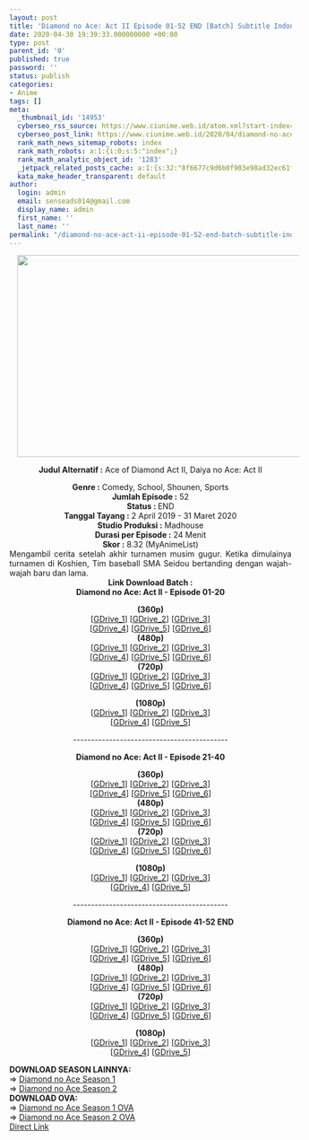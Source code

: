 ```yaml
---
layout: post
title: 'Diamond no Ace: Act II Episode 01-52 END [Batch] Subtitle Indonesia'
date: 2020-04-30 19:39:33.000000000 +00:00
type: post
parent_id: '0'
published: true
password: ''
status: publish
categories:
- Anime
tags: []
meta:
  _thumbnail_id: '14953'
  cyberseo_rss_source: https://www.ciunime.web.id/atom.xml?start-index=901&max-results=150
  cyberseo_post_link: https://www.ciunime.web.id/2020/04/diamond-no-ace-act-ii-episode-01-52-end.html
  rank_math_news_sitemap_robots: index
  rank_math_robots: a:1:{i:0;s:5:"index";}
  rank_math_analytic_object_id: '1283'
  _jetpack_related_posts_cache: a:1:{s:32:"8f6677c9d6b0f903e98ad32ec61f8deb";a:2:{s:7:"expires";i:1653049739;s:7:"payload";a:3:{i:0;a:1:{s:2:"id";i:25977;}i:1;a:1:{s:2:"id";i:25983;}i:2;a:1:{s:2:"id";i:25979;}}}}
  kata_make_header_transparent: default
author:
  login: admin
  email: senseads014@gmail.com
  display_name: admin
  first_name: ''
  last_name: ''
permalink: "/diamond-no-ace-act-ii-episode-01-52-end-batch-subtitle-indonesia/"
---
```

<div style="text-align: center;">
<div style="text-align: left;">
<div class="separator" style="clear: both; text-align: center;"><a href="https://4.bp.blogspot.com/-LXqZPPfPdwk/XKWEkglJ2cI/AAAAAAAAL7A/T7YEyD50WzcdslO2daU3Vj50CPKqpl30gCLcBGAs/s1600/Diamond%2Bno%2BAce%2B-%2BAct%2BII.jpg" imageanchor="1" style="margin-left: 1em; margin-right: 1em;"><img border="0" data-original-height="720" data-original-width="1280" height="360" src="{{ site.baseurl }}/assets/2020/04/Diamond%2Bno%2BAce%2B-%2BAct%2BII.jpg" width="640" /></a></div>
<p></div>
<p><b>Judul</b><b><b>&nbsp;Alternatif</b>&nbsp;:</b>&nbsp;Ace of Diamond Act II, Daiya no Ace: Act II</div>
<div style="text-align: center;"><b>Genre :</b>&nbsp;Comedy, School, Shounen, Sports</div>
<div style="text-align: center;"><b>Jumlah Episode :</b>&nbsp;52<br /><b>Status :&nbsp;</b>END<br /><b>Tanggal Tayang :</b>&nbsp;2 April 2019 - 31 Maret 2020<br /><b>Studio Produksi :</b>&nbsp;<b></b>Madhouse<br /><b>Durasi per Episode :</b>&nbsp;24 Menit</div>
<div style="text-align: center;"><b>Skor :</b>&nbsp;8.32 (MyAnimeList)</div>
<div style="text-align: center;"></div>
<div style="text-align: justify;">Mengambil cerita setelah akhir turnamen musim gugur. Ketika dimulainya turnamen di Koshien, Tim baseball SMA Seidou bertanding dengan wajah-wajah baru dan lama.</div>
<div style="text-align: justify;"></div>
<div style="text-align: justify;"></div>
<div style="text-align: center;">
<div style="text-align: center;"><b>Link Download Batch :</b></div>
<div style="text-align: center;"><b>Diamond no Ace: Act II - Episode 01-20</b></p>
<div style="text-align: center;"><b>(360p)</b></div>
</div>
<div style="text-align: center;">[<a href="https://drive.google.com/uc?id=1rW7SDnc1R08e0l1aTcj9N1v0fAFuXVFJ" target="_blank" rel="noopener">GDrive_1</a>] [<a href="https://drive.google.com/uc?id=1DT-dHnuR38tpmy6_ZTkygT3bXdHt-mMi" target="_blank" rel="noopener">GDrive_2</a>] [<a href="https://drive.google.com/uc?id=1Lz2oD4YkJ04rtO2l5IbeFMmmLLOfQDdW" target="_blank" rel="noopener">GDrive_3</a>]<br />[<a href="https://drive.google.com/uc?export=download&amp;id=1JNuY0ZRH_TL5BJHZcnbPBXFmujctRy-0" target="_blank" rel="noopener">GDrive_4</a>] [<a href="https://drive.google.com/uc?id=1rW7SDnc1R08e0l1aTcj9N1v0fAFuXVFJ" target="_blank" rel="noopener">GDrive_5</a>] [<a href="https://drive.google.com/uc?id=1DT-dHnuR38tpmy6_ZTkygT3bXdHt-mMi" target="_blank" rel="noopener">GDrive_6</a>]</div>
<div style="text-align: center;"></div>
<div style="text-align: center;"><b>(480p)</b><br />[<a href="https://drive.google.com/uc?id=1qsNq2YbO53SYQAQrWv3hE3TsillM9dnG" target="_blank" rel="noopener">GDrive_1</a>] [<a href="https://drive.google.com/uc?id=1pvy9slfP9kPzBk7-mb6rYO3x2G0UQ2mb" target="_blank" rel="noopener">GDrive_2</a>] [<a href="https://drive.google.com/uc?id=1na3OQQetX4pzB3OSHHva06GpsUjzaKks" target="_blank" rel="noopener">GDrive_3</a>]<br />[<a href="https://drive.google.com/uc?export=download&amp;id=1-MLNYg2tGQZRQmh6LXpCmZ_j2pP5AsqK" target="_blank" rel="noopener">GDrive_4</a>] [<a href="https://drive.google.com/uc?id=1qsNq2YbO53SYQAQrWv3hE3TsillM9dnG" target="_blank" rel="noopener">GDrive_5</a>] [<a href="https://drive.google.com/uc?id=1pvy9slfP9kPzBk7-mb6rYO3x2G0UQ2mb" target="_blank" rel="noopener">GDrive_6</a>]</div>
<div style="text-align: center;"><b>(720p)</b><br />[<a href="https://drive.google.com/uc?id=1LD_irhkvan9uuOBi19edV88IJbw9izNN" target="_blank" rel="noopener">GDrive_1</a>] [<a href="https://drive.google.com/uc?id=1pM8cYtdmZpa0riGZuTstr3scgFfsWmPl" target="_blank" rel="noopener">GDrive_2</a>] [<a href="https://drive.google.com/uc?id=1X76KoexxW9gY5HvEKGf5Sm1u7BdVKDBl" target="_blank" rel="noopener">GDrive_3</a>]<br />[<a href="https://drive.google.com/uc?export=download&amp;id=1kKSBo3waBqwUyOxZrfeZmCCFG74FS7Tu" target="_blank" rel="noopener">GDrive_4</a>] [<a href="https://drive.google.com/uc?id=1LD_irhkvan9uuOBi19edV88IJbw9izNN" target="_blank" rel="noopener">GDrive_5</a>] [<a href="https://drive.google.com/uc?id=1pM8cYtdmZpa0riGZuTstr3scgFfsWmPl" target="_blank" rel="noopener">GDrive_6</a>]</p>
<p><b>(1080p)</b><br />[<a href="https://drive.google.com/uc?id=1IqMvRnOtKym3lp34v21MJqTJ9KTkHqbU" target="_blank" rel="noopener">GDrive_1</a>] [<a href="https://drive.google.com/uc?id=1XYQq4yv3eZj4giAnmDHMIud7UbW5_Jpv" target="_blank" rel="noopener">GDrive_2</a>] [<a href="https://drive.google.com/uc?id=1SQdnQUwL8KyO98TgfXhkO7sxwDkREagq" target="_blank" rel="noopener">GDrive_3</a>]<br />[<a href="https://drive.google.com/uc?id=1IqMvRnOtKym3lp34v21MJqTJ9KTkHqbU" target="_blank" rel="noopener">GDrive_4</a>] [<a href="https://drive.google.com/uc?id=1XYQq4yv3eZj4giAnmDHMIud7UbW5_Jpv" target="_blank" rel="noopener">GDrive_5</a>]</p>
<p>-------------------------------------------</p>
<div style="text-align: center;"><b>Diamond no Ace: Act II - Episode 21-40</b></p>
<div style="text-align: center;"><b>(360p)</b></div>
</div>
<div style="text-align: center;">[<a href="https://drive.google.com/uc?id=1cFL8XvlemM0ZwB18eKtBB-3Rqng4-BEx" target="_blank" rel="noopener">GDrive_1</a>] [<a href="https://drive.google.com/uc?id=1KexctNmA_qNjpIXZk6IGiWsglV2llWHZ" target="_blank" rel="noopener">GDrive_2</a>] [<a href="https://drive.google.com/uc?id=1YD9xfC81hp3ya00PuPmJJJQf1cd2Emr6" target="_blank" rel="noopener">GDrive_3</a>]<br />[<a href="https://drive.google.com/uc?export=download&amp;id=1JymR8-gkEEw3JNw5nI-y0jELdZix90CA" target="_blank" rel="noopener">GDrive_4</a>] [<a href="https://drive.google.com/uc?id=1cFL8XvlemM0ZwB18eKtBB-3Rqng4-BEx" target="_blank" rel="noopener">GDrive_5</a>] [<a href="https://drive.google.com/uc?id=1KexctNmA_qNjpIXZk6IGiWsglV2llWHZ" target="_blank" rel="noopener">GDrive_6</a>]</div>
<div style="text-align: center;"></div>
<div style="text-align: center;"><b>(480p)</b><br />[<a href="https://drive.google.com/uc?id=1JZePIHr5_4iJVHcSZ_qHV_iMHg-AVNnj" target="_blank" rel="noopener">GDrive_1</a>] [<a href="https://drive.google.com/uc?id=1xV7wq7ReHRWevyyjHi0aqvqeq0gozMxh" target="_blank" rel="noopener">GDrive_2</a>] [<a href="https://drive.google.com/uc?id=1F9xTsBOsBQyODUvJCV2v8wwVQZKti8bM" target="_blank" rel="noopener">GDrive_3</a>]<br />[<a href="https://drive.google.com/uc?export=download&amp;id=1BTiEAmIjXjHqeAb68rH_A_XDUNjfhITI" target="_blank" rel="noopener">GDrive_4</a>] [<a href="https://drive.google.com/uc?id=1JZePIHr5_4iJVHcSZ_qHV_iMHg-AVNnj" target="_blank" rel="noopener">GDrive_5</a>] [<a href="https://drive.google.com/uc?id=1xV7wq7ReHRWevyyjHi0aqvqeq0gozMxh" target="_blank" rel="noopener">GDrive_6</a>]</div>
<div style="text-align: center;"><b>(720p)</b><br />[<a href="https://drive.google.com/uc?id=1vhHjXQq6oAQB_Hzw6P_TvFSYwxDl_OGX" target="_blank" rel="noopener">GDrive_1</a>] [<a href="https://drive.google.com/uc?id=178AGNjkAHcHC9cZFwnE4gchLdT4fYpIW" target="_blank" rel="noopener">GDrive_2</a>] [<a href="https://drive.google.com/uc?id=1cOt7CQ7_j-Z017naBGJK9zjl4nzfhkbm" target="_blank" rel="noopener">GDrive_3</a>]<br />[<a href="https://drive.google.com/uc?export=download&amp;id=1fJf5IEZvVf2dmAHaPOiGgilUgb4Yj6oD" target="_blank" rel="noopener">GDrive_4</a>] [<a href="https://drive.google.com/uc?id=1vhHjXQq6oAQB_Hzw6P_TvFSYwxDl_OGX" target="_blank" rel="noopener">GDrive_5</a>] [<a href="https://drive.google.com/uc?id=178AGNjkAHcHC9cZFwnE4gchLdT4fYpIW" target="_blank" rel="noopener">GDrive_6</a>]</p>
<p><b>(1080p)</b><br />[<a href="https://drive.google.com/uc?id=1-jv99E_pCeuyEluMieg3ABDgmnCe1j_R" target="_blank" rel="noopener">GDrive_1</a>] [<a href="https://drive.google.com/uc?id=1WgjICrEb9eHodasRBJyDf6UwDjfmkveV" target="_blank" rel="noopener">GDrive_2</a>] [<a href="https://drive.google.com/uc?id=1gkF-ZeVECXKAR-rJvaN2X1fs1W8RZS0A" target="_blank" rel="noopener">GDrive_3</a>]<br />[<a href="https://drive.google.com/uc?id=1-jv99E_pCeuyEluMieg3ABDgmnCe1j_R" target="_blank" rel="noopener">GDrive_4</a>] [<a href="https://drive.google.com/uc?id=1WgjICrEb9eHodasRBJyDf6UwDjfmkveV" target="_blank" rel="noopener">GDrive_5</a>]</p>
<p>-------------------------------------------</p>
<div style="text-align: center;"><b>Diamond no Ace: Act II - Episode 41-52 END</b></p>
<div style="text-align: center;"><b>(360p)</b></div>
</div>
<div style="text-align: center;">[<a href="https://drive.google.com/uc?id=1rYP_9f2-m4CB1MYUrGAbSsJxPY2uKULp" target="_blank" rel="noopener">GDrive_1</a>] [<a href="https://drive.google.com/uc?id=1F15TiopFnLWpORgWt9KZLWRACQA8N343" target="_blank" rel="noopener">GDrive_2</a>] [<a href="https://drive.google.com/uc?id=17UViQ0RzS16v2_db0DiV0iJZV9T3IbzQ" target="_blank" rel="noopener">GDrive_3</a>]<br />[<a href="https://drive.google.com/uc?export=download&amp;id=15YLsDY5qO6SBm3Z3GYgg00W54vB7QViN" target="_blank" rel="noopener">GDrive_4</a>] [<a href="https://drive.google.com/uc?id=1rYP_9f2-m4CB1MYUrGAbSsJxPY2uKULp" target="_blank" rel="noopener">GDrive_5</a>] [<a href="https://drive.google.com/uc?id=1F15TiopFnLWpORgWt9KZLWRACQA8N343" target="_blank" rel="noopener">GDrive_6</a>]</div>
<div style="text-align: center;"></div>
<div style="text-align: center;"><b>(480p)</b><br />[<a href="https://drive.google.com/uc?id=1Y-jLMF5hxrKiNPB8DvuNBhYc4EY9MjzJ" target="_blank" rel="noopener">GDrive_1</a>] [<a href="https://drive.google.com/uc?id=1GIsQQ4EPIb2qZn1gB2d7uSA23aIx3_PR" target="_blank" rel="noopener">GDrive_2</a>] [<a href="https://drive.google.com/uc?id=1QfjhGpSosBYQU6TXYoCyfaiTimudSXa3" target="_blank" rel="noopener">GDrive_3</a>]<br />[<a href="https://drive.google.com/uc?export=download&amp;id=15HrvOWSefVGpcbrgRhHf5c-CDIiwZp3i" target="_blank" rel="noopener">GDrive_4</a>] [<a href="https://drive.google.com/uc?id=1Y-jLMF5hxrKiNPB8DvuNBhYc4EY9MjzJ" target="_blank" rel="noopener">GDrive_5</a>] [<a href="https://drive.google.com/uc?id=1GIsQQ4EPIb2qZn1gB2d7uSA23aIx3_PR" target="_blank" rel="noopener">GDrive_6</a>]</div>
<div style="text-align: center;"><b>(720p)</b><br />[<a href="https://drive.google.com/uc?id=1MIcmPPmULcD6DSXgycdbZcwWuLmNr6x6" target="_blank" rel="noopener">GDrive_1</a>] [<a href="https://drive.google.com/uc?id=1ljb1EouX2gVjpBZvuwToJemTdaV7I4qE" target="_blank" rel="noopener">GDrive_2</a>] [<a href="https://drive.google.com/uc?id=1KFyvD8EI0xedYZHk3lGNyaLPkCcxf88c" target="_blank" rel="noopener">GDrive_3</a>]<br />[<a href="https://drive.google.com/uc?export=download&amp;id=1XTUQgB0wOM7meDvGAySBubbGaYgCwq50" target="_blank" rel="noopener">GDrive_4</a>] [<a href="https://drive.google.com/uc?id=1MIcmPPmULcD6DSXgycdbZcwWuLmNr6x6" target="_blank" rel="noopener">GDrive_5</a>] [<a href="https://drive.google.com/uc?id=1ljb1EouX2gVjpBZvuwToJemTdaV7I4qE" target="_blank" rel="noopener">GDrive_6</a>]</p>
<p><b>(1080p)</b><br />[<a href="https://drive.google.com/uc?id=1Yvth91AB7s3z2mx9aaOEIdv6nosKc5ts" target="_blank" rel="noopener">GDrive_1</a>] [<a href="https://drive.google.com/uc?id=1-Z3iTqFEmTwgQTbUbP-EdATvmlkdHda8" target="_blank" rel="noopener">GDrive_2</a>] [<a href="https://drive.google.com/uc?id=1bnh_qvbJbXvSeHLqobvWsoskyOE2aP3Y" target="_blank" rel="noopener">GDrive_3</a>]<br />[<a href="https://drive.google.com/uc?id=1Yvth91AB7s3z2mx9aaOEIdv6nosKc5ts" target="_blank" rel="noopener">GDrive_4</a>] [<a href="https://drive.google.com/uc?id=1-Z3iTqFEmTwgQTbUbP-EdATvmlkdHda8" target="_blank" rel="noopener">GDrive_5</a>]
<div style="text-align: left;"></div>
<div style="text-align: left;"></div>
<div style="text-align: left;"><b>DOWNLOAD SEASON LAINNYA:</b></div>
<div style="text-align: left;">=&gt;&nbsp;<a href="https://www.ciunime.web.id/2019/04/diamond-no-ace-season-1-episode-01-75.html" target="_blank" rel="noopener">Diamond no Ace Season 1</a></div>
<div style="text-align: left;">=&gt;&nbsp;<a href="https://www.ciunime.web.id/2019/04/diamond-no-ace-season-2-episode-01-51.html" target="_blank" rel="noopener">Diamond no Ace Season 2</a></div>
<div style="text-align: left;">
<div style="text-align: left;"><b>DOWNLOAD OVA:</b></div>
<div style="text-align: left;">=&gt;&nbsp;<a href="https://www.ciunime.web.id/2019/08/diamond-no-ace-season-1-episode-01-03.html" target="_blank" rel="noopener">Diamond no Ace Season 1 OVA</a></div>
<div style="text-align: left;">=&gt;&nbsp;<a href="https://www.ciunime.web.id/2019/08/diamond-no-ace-season-2-episode-01-02.html" target="_blank" rel="noopener">Diamond no Ace Season 2 OVA</a></div>
<div style="text-align: left;"></div>
</div>
</div>
</div>
</div>
</div>
<link rel="stylesheet" href="https://cdnjs.cloudflare.com/ajax/libs/font-awesome/4.7.0/css/font-awesome.min.css" />
<div class="divbtn"> <a href="https://handymansurrender.com/fihup8buzv?key=94550f7ce39444073321dde3b8782f97" class="btn"><i class="fa fa-download"></i> Direct Link</a> </div>
